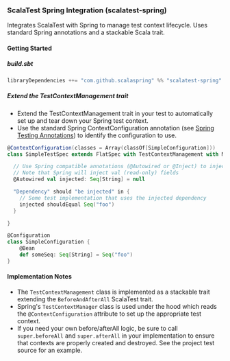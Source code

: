 ### ScalaTest Spring Integration (scalatest-spring)

Integrates ScalaTest with Spring to manage test context lifecycle.
Uses standard Spring annotations and a stackable Scala trait.

#### Getting Started

##### build.sbt

````scala
libraryDependencies ++= "com.github.scalaspring" %% "scalatest-spring" % "0.2.0"
````

##### Extend the TestContextManagement trait

* Extend the TestContextManagement trait in your test to automatically set up and tear down your Spring test context.
* Use the standard Spring ContextConfiguration annotation (see [Spring Testing Annotations](http://docs.spring.io/spring/docs/current/spring-framework-reference/html/testing.html#integration-testing-annotations))
to identify the configuration to use.

````scala
@ContextConfiguration(classes = Array(classOf[SimpleConfiguration]))
class SimpleTestSpec extends FlatSpec with TestContextManagement with Matchers {

  // Use Spring compatible annotations (@Autowired or @Inject) to inject necessary dependencies
  // Note that Spring will inject val (read-only) fields
  @Autowired val injected: Seq[String] = null

  "Dependency" should "be injected" in {
    // Some test implementation that uses the injected dependency
    injected shouldEqual Seq("foo")
  }

}

@Configuration
class SimpleConfiguration {
    @Bean
    def someSeq: Seq[String] = Seq("foo")
}
````

#### Implementation Notes

* The `TestContextManagement` class is implemented as a stackable trait extending the `BeforeAndAfterAll` ScalaTest trait.
* Spring's `TestContextManager` class is used under the hood which reads the `@ContextConfiguration` attribute to set up the appropriate test context.
* If you need your own before/afterAll logic, be sure to call `super.beforeAll` and `super.afterAll` in your implementation to ensure that contexts are properly created and destroyed. See the project test source for an example.

